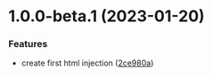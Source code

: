 # 1.0.0-beta.1 (2023-01-20)


### Features

* create first html injection ([2ce980a](https://github.com/daniele-tentoni/mkdocs-bulma-classes-plugin/commit/2ce980a5d586653c398e7374f1a5453c800c50c6))
